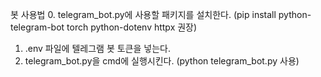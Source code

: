봇 사용법
0. telegram_bot.py에 사용할 패키지를 설치한다. (pip install python-telegram-bot torch python-dotenv httpx 권장)
1. .env 파일에 텔레그램 봇 토큰을 넣는다.
2. telegram_bot.py을 cmd에 실행시킨다. (python telegram_bot.py 사용)
